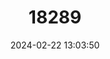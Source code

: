 ---
title: "18289"
category: "Proechimys longicaudatus"
draft: false
date: 2024-02-22 13:03:50
languages:
  English: ["Long-tailed Spiny Rat"]
---